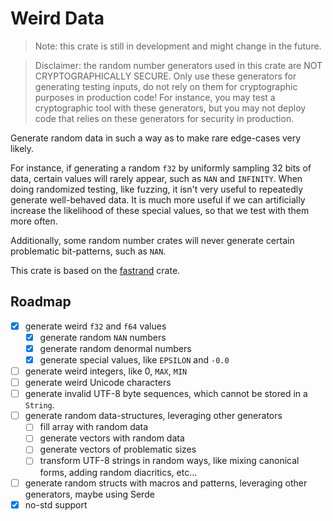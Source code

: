 # Weird Data

> Note: this crate is still in development and might change in the future.

> Disclaimer: the random number generators used in this crate are NOT CRYPTOGRAPHICALLY SECURE. Only use these generators for generating testing inputs, do not rely on them for cryptographic purposes in production code! For instance, you may test a cryptographic tool with these generators, but you may not deploy code that relies on these generators for security in production.

Generate random data in such a way as to make rare edge-cases very likely.

For instance, if generating a random `f32` by uniformly sampling 32 bits of data, certain values will rarely appear, such as `NAN` and `INFINITY`. When doing randomized testing, like fuzzing, it isn't very useful to repeatedly generate well-behaved data. It is much more useful if we can artificially increase the likelihood of these special values, so that we test with them more often.

Additionally, some random number crates will never generate certain problematic bit-patterns, such as `NAN`.

This crate is based on the [fastrand]() crate.

## Roadmap
- [x] generate weird `f32` and `f64` values
    - [x] generate random `NAN` numbers
    - [x] generate random denormal numbers
    - [x] generate special values, like `EPSILON` and `-0.0`
- [ ] generate weird integers, like 0, `MAX`, `MIN`
- [ ] generate weird Unicode characters
- [ ] generate invalid UTF-8 byte sequences, which cannot be stored in a `String`.
- [ ] generate random data-structures, leveraging other generators
    - [ ] fill array with random data
    - [ ] generate vectors with random data
    - [ ] generate vectors of problematic sizes
    - [ ] transform UTF-8 strings in random ways, like mixing canonical forms, adding random diacritics, etc...
- [ ] generate random structs with macros and patterns, leveraging other generators, maybe using Serde
- [x] no-std support
